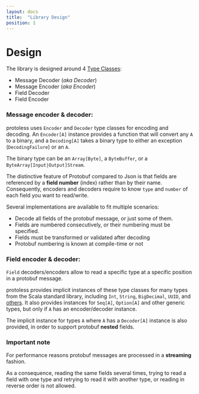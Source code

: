 ```yaml
---
layout: docs
title:  "Library Design"
position: 1
---
```


# Design

The library is designed around 4 [Type Classes](http://danielwestheide.com/blog/2013/02/06/the-neophytes-guide-to-scala-part-12-type-classes.html):
 - Message Decoder (*aka Decoder*)
 - Message Encoder (*aka Encoder*)
 - Field Decoder
 - Field Encoder

### Message encoder & decoder:

protoless uses `Encoder` and `Decoder` type classes for encoding and decoding. An `Encoder[A]` instance provides
a function that will convert any `A` to a binary, and a `Decoding[A]` takes a binary type to either an exception (`DecodingFailure`) or an `A`.

The binary type can be an `Array[Byte]`, a `ByteBuffer`, or a `ByteArray[Input|Output]Stream`.

The distinctive feature of Protobuf compared to Json is that fields are referenced by a **field number** (index) rather than
by their name. Consequently, encoders and decoders require to know `type` and `number` of each field you want to read/write.

Several implementations are available to fit multiple scenarios:
 - Decode all fields of the protobuf message, or just some of them.
 - Fields are numbered consecutively, or their numbering must be specified.
 - Fields must be transformed or validated after decoding
 - Protobuf numbering is known at compile-time or not

### Field encoder & decoder:

`Field` decoders/encoders allow to read a specific type at a specific position in a protobuf message.

protoless provides implicit instances of these type classes for many types from the Scala standard library, including `Int`,
`String`, `BigDecimal`, `UUID`, and [others](/protoless/mapping.html). It also provides instances for `Seq[A]`, `Option[A]` and other generic types, but
only if `A` has an encoder/decoder instance.

The implicit instance for types `A` where `A` has a `Decoder[A]` instance is also provided, in order to support protobuf
**nested** fields.

### Important note

For performance reasons protobuf messages are processed in a **streaming** fashion.

As a consequence, reading the same fields several times, trying to read a field with one type and retrying to read it with another type, or
reading in reverse order is not allowed.
